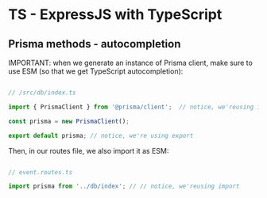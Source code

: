 
# TS - ExpressJS with TypeScript

<!-- 

status: draft


Template (Express + TypeScript template):
- https://github.com/ironhack-sept2024-devstructors/m4-express-ts-template



Example repo (event management): 
- https://github.com/luisjunco/m4-event-management-backend
- stack: express + typescript + prisma
- notes:
    - for promises, it uses async await
    - for codealong, simplify the schema (just "title", "description", "price")

-->



## Prisma methods - autocompletion

IMPORTANT: when we generate an instance of Prisma client, make sure to use ESM (so that we get TypeScript autocompletion):



```ts

// /src/db/index.ts

import { PrismaClient } from '@prisma/client';  // notice, we'reusing import

const prisma = new PrismaClient();

export default prisma; // notice, we're using export

```



Then, in our routes file, we also import it as ESM:


```ts

// event.routes.ts

import prisma from '../db/index'; // // notice, we'reusing import

```